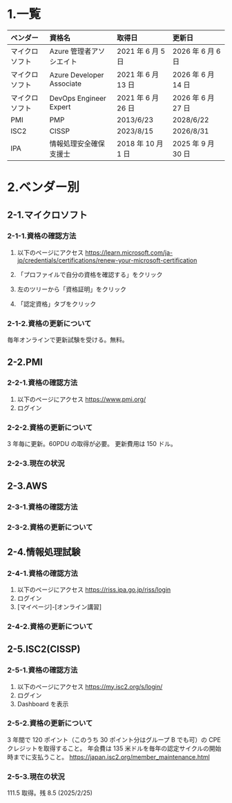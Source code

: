 # 1.一覧

| ベンダー       | 資格名                    | 取得日             | 更新日             |
| :------------- | :------------------------ | :----------------- | :----------------- |
| マイクロソフト | Azure 管理者アソシエイト  | 2021 年 6 月 5 日  | 2026 年 6 月 6 日  |
| マイクロソフト | Azure Developer Associate | 2021 年 6 月 13 日 | 2026 年 6 月 14 日 |
| マイクロソフト | DevOps Engineer Expert    | 2021 年 6 月 26 日 | 2026 年 6 月 27 日 |
| PMI            | PMP                       | 2013/6/23          | 2028/6/22          |
| ISC2           | CISSP                     | 2023/8/15          | 2026/8/31          |
| IPA            | 情報処理安全確保支援士    | 2018 年 10 月 1 日 | 2025 年 9 月 30 日 |

# 2.ベンダー別

## 2-1.マイクロソフト

### 2-1-1.資格の確認方法

1. 以下のページにアクセス
   https://learn.microsoft.com/ja-jp/credentials/certifications/renew-your-microsoft-certification

2. 「プロファイルで自分の資格を確認する」をクリック
3. 左のツリーから「資格証明」をクリック
4. 「認定資格」タブをクリック

### 2-1-2.資格の更新について

毎年オンラインで更新試験を受ける。無料。

## 2-2.PMI

### 2-2-1.資格の確認方法

1. 以下のページにアクセス
   https://www.pmi.org/
2. ログイン

### 2-2-2.資格の更新について

3 年毎に更新。60PDU の取得が必要。
更新費用は 150 ドル。

### 2-2-3.現在の状況

## 2-3.AWS

### 2-3-1.資格の確認方法

### 2-3-2.資格の更新について

## 2-4.情報処理試験

### 2-4-1.資格の確認方法

1. 以下のページにアクセス
   https://riss.ipa.go.jp/riss/login
2. ログイン
3. [マイページ]-[オンライン講習]

### 2-4-2.資格の更新について

## 2-5.ISC2(CISSP)

### 2-5-1.資格の確認方法

1. 以下のページにアクセス
   https://my.isc2.org/s/login/
2. ログイン
3. Dashboard を表示

### 2-5-2.資格の更新について

3 年間で 120 ポイント（このうち 30 ポイント分はグループ B でも可）の CPE クレジットを取得すること。
年会費は 135 米ドルを毎年の認定サイクルの開始時までに支払うこと。
https://japan.isc2.org/member_maintenance.html

### 2-5-3.現在の状況

111.5 取得。残 8.5 (2025/2/25)
